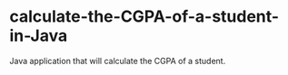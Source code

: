 # calculate-the-CGPA-of-a-student-in-Java
Java application that will calculate the CGPA of a student.
